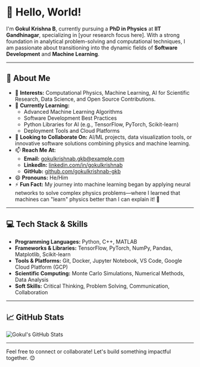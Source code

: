 # 👋 Hello, World!

I'm **Gokul Krishna B**, currently pursuing a **PhD in Physics** at **IIT Gandhinagar**, specializing in [your research focus here]. With a strong foundation in analytical problem-solving and computational techniques, I am passionate about transitioning into the dynamic fields of **Software Development** and **Machine Learning**.

---

## 🌟 About Me

- 👀 **Interests:** Computational Physics, Machine Learning, AI for Scientific Research, Data Science, and Open Source Contributions.
- 🌱 **Currently Learning:** 
  - Advanced Machine Learning Algorithms
  - Software Development Best Practices
  - Python Libraries for AI (e.g., TensorFlow, PyTorch, Scikit-learn)
  - Deployment Tools and Cloud Platforms
- 💞️ **Looking to Collaborate On:** AI/ML projects, data visualization tools, or innovative software solutions combining physics and machine learning.
- 📫 **Reach Me At:** 
  - **Email:** gokulkrishnab.gkb@example.com
  - **LinkedIn:** [linkedin.com/in/gokulkrishnab](#)
  - **GitHub:** [github.com/gokulkrishnab-gkb](#)
- 😄 **Pronouns:** He/Him
- ⚡ **Fun Fact:** My journey into machine learning began by applying neural networks to solve complex physics problems—where I learned that machines can "learn" physics better than I can explain it! 🚀

---

## 💻 Tech Stack & Skills

- **Programming Languages:** Python, C++, MATLAB
- **Frameworks & Libraries:** TensorFlow, PyTorch, NumPy, Pandas, Matplotlib, Scikit-learn
- **Tools & Platforms:** Git, Docker, Jupyter Notebook, VS Code, Google Cloud Platform (GCP)
- **Scientific Computing:** Monte Carlo Simulations, Numerical Methods, Data Analysis
- **Soft Skills:** Critical Thinking, Problem Solving, Communication, Collaboration

---

## 📈 GitHub Stats

![Gokul's GitHub Stats](https://github-readme-stats.vercel.app/api?username=gokulkrishnab-gkb&show_icons=true&theme=radical)

---

Feel free to connect or collaborate! Let's build something impactful together. 😊
